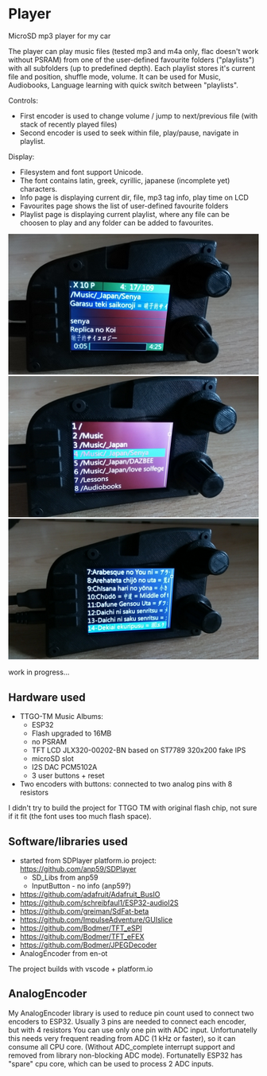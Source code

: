 # Player
MicroSD mp3 player for my car

The player can play music files (tested mp3 and m4a only, flac doesn't work without PSRAM) 
from one of the user-defined favourite folders ("playlists") with all subfolders (up to predefined depth).
Each playlist stores it's current file and position, shuffle mode, volume.
It can be used for Music, Audiobooks, Language learning with quick switch between "playlists".


Controls:
- First encoder is used to change volume / jump to next/previous file (with stack of recently played files)
- Second encoder is used to seek within file, play/pause, navigate in playlist.

Display:
- Filesystem and font support Unicode.
- The font contains latin, greek, cyrillic, japanese (incomplete yet) characters.
- Info page is displaying current dir, file, mp3 tag info, play time on LCD
- Favourites page shows the list of user-defined favourite folders
- Playlist page is displaying current playlist, where any file can be choosen to play and any folder can be added to favourites.

![Info page](pictures/page_info.jpg)
![Favourites_page](pictures/page_favourites.jpg)
![Playlist_page](pictures/page_playlist.jpg)

work in progress...


## Hardware used

- TTGO-TM Music Albums:
    - ESP32
    - Flash upgraded to 16MB
    - no PSRAM
    - TFT LCD JLX320-00202-BN based on ST7789 320x200 fake IPS
    - microSD slot
    - I2S DAC PCM5102A
    - 3 user buttons + reset
- Two encoders with buttons:
    connected to two analog pins with 8 resistors
    
I didn't try to build the project for TTGO TM with original flash chip, not sure if it fit (the font uses too much flash space).


## Software/libraries used

- started from SDPlayer platform.io project: https://github.com/anp59/SDPlayer
    - SD_Libs from anp59
    - InputButton - no info (anp59?)
- https://github.com/adafruit/Adafruit_BusIO
- https://github.com/schreibfaul1/ESP32-audioI2S
- https://github.com/greiman/SdFat-beta
- https://github.com/ImpulseAdventure/GUIslice
- https://github.com/Bodmer/TFT_eSPI
- https://github.com/Bodmer/TFT_eFEX
- https://github.com/Bodmer/JPEGDecoder
- AnalogEncoder from en-ot

The project builds with vscode + platform.io


## AnalogEncoder

My AnalogEncoder library is used to reduce pin count used to connect two encoders to ESP32.
Usually 3 pins are needed to connect each encoder, but with 4 resistors You can use only one pin with ADC input.
Unfortunatelly this needs very frequent reading from ADC (1 kHz or faster), so it can consume all CPU core.
(Without ADC_complete interrupt support and removed from library non-blocking ADC mode).
Fortunatelly ESP32 has "spare" cpu core, which can be used to process 2 ADC inputs.
